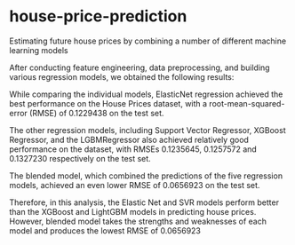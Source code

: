 # house-price-prediction
Estimating future house prices by combining a number of different machine learning models

After conducting feature engineering, data preprocessing, and building various regression models, we obtained the following results:

While comparing the individual models, ElasticNet regression achieved the best performance on the House Prices dataset, with a root-mean-squared-error (RMSE) of 0.1229438 on the test set.

The other regression models, including Support Vector Regressor, XGBoost Regressor, and the LGBMRegressor also achieved relatively good performance on the dataset, with RMSEs 0.1235645, 0.1257572 and 0.1327230 respectively on the test set.

The blended model, which combined the predictions of the five regression models, achieved an even lower RMSE of 0.0656923 on the test set.

Therefore, in this analysis, the Elastic Net and SVR models perform better than the XGBoost and LightGBM models in predicting house prices. However, blended model takes the strengths and weaknesses of each model and produces the lowest RMSE of 0.0656923

